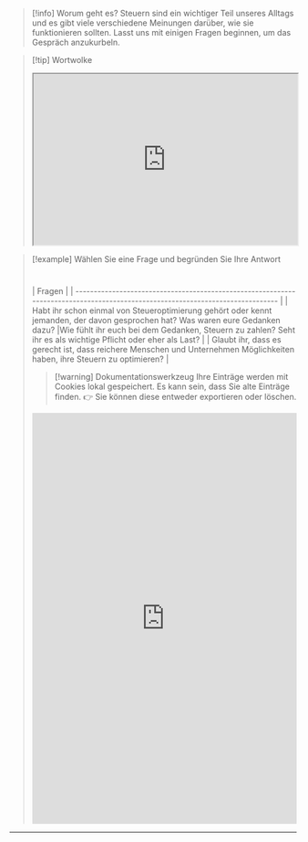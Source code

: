 >[!info] Worum geht es?
>Steuern sind ein wichtiger Teil unseres Alltags und es gibt viele verschiedene Meinungen darüber, wie sie funktionieren sollten. Lasst uns mit einigen Fragen beginnen, um das Gespräch anzukurbeln.

>[!tip] Wortwolke
>
><iframe src="https://pollev-embeds.com/free_text_polls/le5PRVOIkmel4KnjaMkoc/respond" width="100%" height="300px"></iframe>

>[!example] Wählen Sie eine Frage und begründen Sie Ihre Antwort
>#
>| Fragen |
| ------------------------------------------------------------------------------------------------------------------------------- |
>| Habt ihr schon einmal von Steueroptimierung gehört oder kennt jemanden, der davon gesprochen hat? Was waren eure Gedanken dazu? |Wie fühlt ihr euch bei dem Gedanken, Steuern zu zahlen? Seht ihr es als wichtige Pflicht oder eher als Last?                    |
| Glaubt ihr, dass es gerecht ist, dass reichere Menschen und Unternehmen Möglichkeiten haben, ihre Steuern zu optimieren?        |
>>[!warning] Dokumentationswerkzeug 
>Ihre Einträge werden mit Cookies lokal gespeichert. Es kann sein, dass Sie alte Einträge finden. 
>👉 Sie können diese entweder exportieren oder löschen.
>
><iframe src="https://app.Lumi.education/api/v1/run/rdWSOq/embed" width="100%" height="720" frameborder="0" allowfullscreen="allowfullscreen" allow="geolocation *; microphone *; camera *; midi *; encrypted-media *"></iframe>

---
